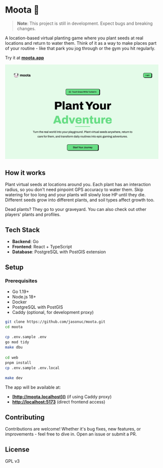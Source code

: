 # Moota 🌱

> **Note**: This project is still in development. Expect bugs and breaking changes.

A location-based virtual planting game where you plant seeds at real locations and return to water them. Think of it as a way to make places part of your routine - like that park you jog through or the gym you hit regularly.

Try it at **[moota.app](https://moota.app)**

![Moota Screenshot](./assets/screenshot.jpeg)

## How it works

Plant virtual seeds at locations around you. Each plant has an interaction radius, so you don't need pinpoint GPS accuracy to water them. Skip watering for too long and your plants will slowly lose HP until they die. Different seeds grow into different plants, and soil types affect growth too.

Dead plants? They go to your graveyard. You can also check out other players' plants and profiles.

## Tech Stack

- **Backend**: Go
- **Frontend**: React + TypeScript
- **Database**: PostgreSQL with PostGIS extension

## Setup

### Prerequisites

- Go 1.19+
- Node.js 18+
- Docker
- PostgreSQL with PostGIS
- Caddy (optional, for development proxy)

```bash
git clone https://github.com/jasonuc/moota.git
cd moota

cp .env.sample .env
go mod tidy
make dbu

cd web
pnpm install
cp .env.sample .env.local

make dev
```

The app will be available at:

- **[http://moota.localhost]()** (if using Caddy proxy)
- **[http://localhost:5173]()** (direct frontend access)

## Contributing

Contributions are welcome! Whether it's bug fixes, new features, or improvements - feel free to dive in. Open an issue or submit a PR.

## License

GPL v3
